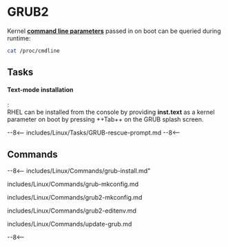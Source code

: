 # GRUB2

Kernel [**command line parameters**](https://www.kernel.org/doc/html/v4.14/admin-guide/kernel-parameters.html) passed in on boot can be queried during runtime:
```sh
cat /proc/cmdline
```

## Tasks

#### Text-mode installation
:   
    RHEL can be installed from the console by providing **inst.text** as a kernel parameter on boot by pressing ++Tab++ on the GRUB splash screen.

--8<--
includes/Linux/Tasks/GRUB-rescue-prompt.md
--8<--


## Commands

--8<--
includes/Linux/Commands/grub-install.md"

includes/Linux/Commands/grub-mkconfig.md

includes/Linux/Commands/grub2-mkconfig.md

includes/Linux/Commands/grub2-editenv.md

includes/Linux/Commands/update-grub.md

--8<--
